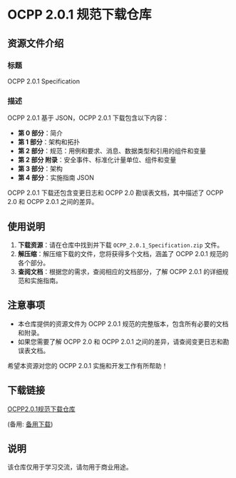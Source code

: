 # OCPP 2.0.1 规范下载仓库

## 资源文件介绍

### 标题
OCPP 2.0.1 Specification

### 描述
OCPP 2.0.1 基于 JSON，OCPP 2.0.1 下载包含以下内容：

- **第 0 部分**：简介
- **第 1 部分**：架构和拓扑
- **第 2 部分**：规范：用例和要求、消息、数据类型和引用的组件和变量
- **第 2 部分 附录**：安全事件、标准化计量单位、组件和变量
- **第 3 部分**：架构
- **第 4 部分**：实施指南 JSON

OCPP 2.0.1 下载还包含变更日志和 OCPP 2.0 勘误表文档，其中描述了 OCPP 2.0 和 OCPP 2.0.1 之间的差异。

## 使用说明

1. **下载资源**：请在仓库中找到并下载 `OCPP_2.0.1_Specification.zip` 文件。
2. **解压缩**：解压缩下载的文件，您将获得多个文档，涵盖了 OCPP 2.0.1 规范的各个部分。
3. **查阅文档**：根据您的需求，查阅相应的文档部分，了解 OCPP 2.0.1 的详细规范和实施指南。

## 注意事项

- 本仓库提供的资源文件为 OCPP 2.0.1 规范的完整版本，包含所有必要的文档和附录。
- 如果您需要了解 OCPP 2.0 和 OCPP 2.0.1 之间的差异，请查阅变更日志和勘误表文档。

希望本资源对您的 OCPP 2.0.1 实施和开发工作有所帮助！

## 下载链接
[OCPP2.0.1规范下载仓库](https://pan.quark.cn/s/581eff5f290f) 

(备用: [备用下载](https://pan.baidu.com/s/1d1WCNNiiubWdbSMpsN23Hw?pwd=1234))

## 说明

该仓库仅用于学习交流，请勿用于商业用途。
